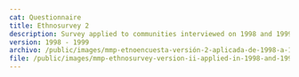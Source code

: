 ```yaml
---
cat: Questionnaire
title: Ethnosurvey 2
description: Survey applied to communities interviewed on 1998 and 1999
version: 1998 - 1999
archivo: /public/images/mmp-etnoencuesta-versión-2-aplicada-de-1998-a-1999.pdf
file: /public/images/mmp-ethnosurvey-version-ii-applied-in-1998-and-1999-english.pdf
---
```

